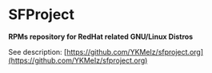 # SFProject

**RPMs repository for RedHat related GNU/Linux Distros**

See description: [https://github.com/YKMeIz/sfproject.org](https://github.com/YKMeIz/sfproject.org)
